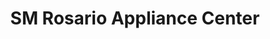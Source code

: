 ---
title: "SM Rosario Appliance Center"
url: /rosario/sm-rosario-appliance-center/
shop: electronics
---
